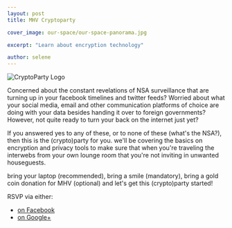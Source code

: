 ```yaml
---
layout: post
title: MHV Cryptoparty

cover_image: our-space/our-space-panorama.jpg

excerpt: "Learn about encryption technology"

author: selene
---
```


![CryptoParty Logo](https://raw.githubusercontent.com/cryptoparty/artwork/master/cryptoparty_global_logos_icons/global.png)

Concerned about the constant revelations of NSA surveillance that are turning up in your facebook timelines and twitter feeds? Worried about what your social media, email and other communication platforms of choice are doing with your data besides handing it over to foreign governments? However, not quite ready to turn your back on the internet just yet?

If you answered yes to any of these, or to none of these (what's the NSA?), then this is the (crypto)party for you. we'll be covering the basics on encryption and privacy tools to make sure that when you're traveling the interwebs from your own lounge room that you're not inviting in unwanted houseguests.

bring your laptop (recommended), bring a smile (mandatory), bring a gold coin donation for MHV (optional) and let's get this (crypto)party started!

RSVP via either:

 * [on Facebook](https://www.facebook.com/events/535407886553631/)
 * [on Google+](https://plus.google.com/u/0/events/c2r3si2sna0mia5ib0jchp2c2qk)
